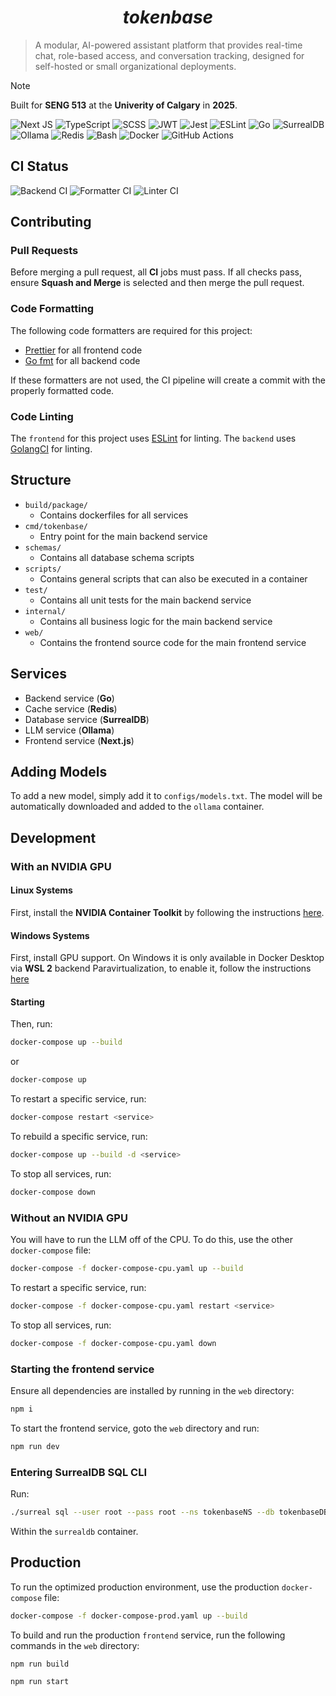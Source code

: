 <div align="center">
  <h1><i>tokenbase</i></h1>
</div>

> A modular, AI-powered assistant platform that provides real-time chat, role-based access, and conversation tracking, designed for self-hosted or small organizational deployments.

> [!NOTE]
> Built for **SENG 513** at the **Univerity of Calgary** in **2025**.

![Next JS](https://img.shields.io/badge/Next-black?style=for-the-badge&logo=next.js&logoColor=white)
![TypeScript](https://img.shields.io/badge/typescript-%23007ACC.svg?style=for-the-badge&logo=typescript&logoColor=white)
![SCSS](https://img.shields.io/badge/SCSS-hotpink.svg?style=for-the-badge&logo=SASS&logoColor=white)
![JWT](https://img.shields.io/badge/JWT-black?style=for-the-badge&logo=JSON%20web%20tokens)
![Jest](https://img.shields.io/badge/-jest-%23C21325?style=for-the-badge&logo=jest&logoColor=white)
![ESLint](https://img.shields.io/badge/ESLint-4B3263?style=for-the-badge&logo=eslint&logoColor=white)
![Go](https://img.shields.io/badge/go-%2300ADD8.svg?style=for-the-badge&logo=go&logoColor=white)
![SurrealDB](https://img.shields.io/badge/SurrealDB-FF00A0?style=for-the-badge&logo=surrealdb&logoColor=white)
![Ollama](https://img.shields.io/badge/Ollama-f6f6f6?style=for-the-badge&logo=ollama&logoColor=black)
![Redis](https://img.shields.io/badge/redis-%23DD0031.svg?style=for-the-badge&logo=redis&logoColor=white)
![Bash](https://img.shields.io/badge/bash-%23121011.svg?style=for-the-badge&logo=gnu-bash&logoColor=white)
![Docker](https://img.shields.io/badge/docker-%230db7ed.svg?style=for-the-badge&logo=docker&logoColor=white)
![GitHub Actions](https://img.shields.io/badge/github%20actions-%232671E5.svg?style=for-the-badge&logo=githubactions&logoColor=white)

## CI Status

![Backend CI](https://github.com/connellr023/tokenbase/actions/workflows/backend-ci.yaml/badge.svg)
![Formatter CI](https://github.com/connellr023/tokenbase/actions/workflows/formatter-ci.yaml/badge.svg)
![Linter CI](https://github.com/connellr023/tokenbase/actions/workflows/linter-ci.yaml/badge.svg)

## Contributing

### Pull Requests

Before merging a pull request, all **CI** jobs must pass. If all checks pass, ensure **Squash and Merge** is selected and then merge the pull request.

### Code Formatting

The following code formatters are required for this project:

- [Prettier](https://prettier.io/) for all frontend code
- [Go fmt](https://golang.org/cmd/gofmt/) for all backend code

If these formatters are not used, the CI pipeline will create a commit with the properly formatted code.

### Code Linting

The `frontend` for this project uses [ESLint](https://eslint.org/) for linting. The `backend` uses [GolangCI](https://golangci-lint.run/) for linting.

## Structure

- `build/package/`
  - Contains dockerfiles for all services
- `cmd/tokenbase/`
  - Entry point for the main backend service
- `schemas/`
  - Contains all database schema scripts
- `scripts/`
  - Contains general scripts that can also be executed in a container
- `test/`
  - Contains all unit tests for the main backend service
- `internal/`
  - Contains all business logic for the main backend service
- `web/`
  - Contains the frontend source code for the main frontend service

## Services

- Backend service (**Go**)
- Cache service (**Redis**)
- Database service (**SurrealDB**)
- LLM service (**Ollama**)
- Frontend service (**Next.js**)

## Adding Models

To add a new model, simply add it to `configs/models.txt`. The model will be automatically downloaded and added to the `ollama` container.

## Development

### With an NVIDIA GPU

#### Linux Systems

First, install the **NVIDIA Container Toolkit** by following the instructions [here](https://docs.nvidia.com/datacenter/cloud-native/container-toolkit/install-guide.html).

#### Windows Systems

First, install GPU support. On Windows it is only available in Docker Desktop via **WSL 2** backend Paravirtualization, to enable it, follow the instructions [here](https://docs.docker.com/desktop/features/gpu/)

#### Starting

Then, run:

```sh
docker-compose up --build
```

or

```sh
docker-compose up
```

To restart a specific service, run:

```sh
docker-compose restart <service>
```

To rebuild a specific service, run:

```sh
docker-compose up --build -d <service>
```

To stop all services, run:

```sh
docker-compose down
```

### Without an NVIDIA GPU

You will have to run the LLM off of the CPU. To do this, use the other `docker-compose` file:

```sh
docker-compose -f docker-compose-cpu.yaml up --build
```

To restart a specific service, run:

```sh
docker-compose -f docker-compose-cpu.yaml restart <service>
```

To stop all services, run:

```sh
docker-compose -f docker-compose-cpu.yaml down
```

### Starting the frontend service

Ensure all dependencies are installed by running in the `web` directory:

```sh
npm i
```

To start the frontend service, goto the `web` directory and run:

```sh
npm run dev
```

### Entering SurrealDB SQL CLI

Run:

```sh
./surreal sql --user root --pass root --ns tokenbaseNS --db tokenbaseDB
```

Within the `surrealdb` container.

## Production

To run the optimized production environment, use the production `docker-compose` file:

```sh
docker-compose -f docker-compose-prod.yaml up --build
```

To build and run the production `frontend` service, run the following commands in the `web` directory:

```sh
npm run build
```

```sh
npm run start
```
